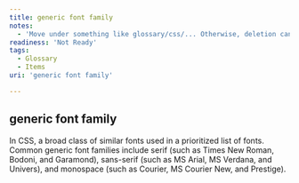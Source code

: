 ```yaml
---
title: generic font family
notes:
  - 'Move under something like glossary/css/... Otherwise, deletion candidate, and move this definition in context of something else, such as a layout section under concepts or tuts.'
readiness: 'Not Ready'
tags:
  - Glossary
  - Items
uri: 'generic font family'

---
```

## generic font family

In CSS, a broad class of similar fonts used in a prioritized list of fonts. Common generic font families include serif (such as Times New Roman, Bodoni, and Garamond), sans-serif (such as MS Arial, MS Verdana, and Univers), and monospace (such as Courier, MS Courier New, and Prestige).

